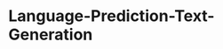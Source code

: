 # Language-Prediction-Text-Generation
      
 
  
   
            
                  
          
         
   
